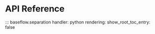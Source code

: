 # API Reference

::: baseflow.separation
    handler: python
    rendering:
      show_root_toc_entry: false
